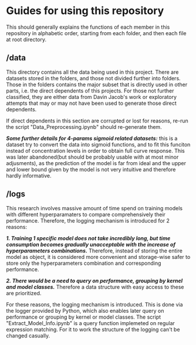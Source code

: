 # Guides for using this repository
This should generally explains the functions of each member in this repository in alphabetic order, starting from each folder, and then each file at root directory.
## /data
This directory contains all the data being used in this project. There are datasets stored in the folders, and those not divided further into folders. Those in the folders contains the major subset that is directly used in other parts, i.e. the direct dependents of this projects. For those not further classified, they are either data from Davin Jacob's work or exploratory attempts that may or may not have been used to generate those direct dependents.

If direct dependents in this section are corrupted or lost for reasons, re-run the script "Data_Preprocessing.ipynb" should re-generate them.

***Some further details for 4-params sigmoid related datasets:*** this is a dataset try to convert the data into sigmoid functions, and to fit this funciton instead of concentration levels in order to obtain full curve response. This was later abandoned(but should be probably usable with at most minor adjusments), as the prediction of the model is far from ideal and the upper and lower bound given by the model is not very intuitive and therefore hardly informative.

## /logs
This research involves massive amount of time spend on training models with different hyperparamaters to compare comprehensively their performance. Therefore, the logging mechanism is introduced for 2 reasons:

***1. Training 1 specific model does not take incredibly long, but time consumption becomes gradually unacceptable with the increase of hyperparameters combinations.*** Therefore, instead of storing the entire model as object, it is considered more convenient and storage-wise safer to store only the hyperparameters combination and corresponding performance. 

***2. There would be a need to query on performance, grouping by kernel and model classes.*** Therefore a data structure with easy access to these are prioritized.

For these reasons, the logging mechanism is introduced. This is done via the logger provided by Python, which also enables later query on performance or grouping by kernel or model classes. The script "Extract_Model_Info.ipynb" is a query function implemeted on regular expression matching. For it to work the structure of the logging can't be changed casually.
